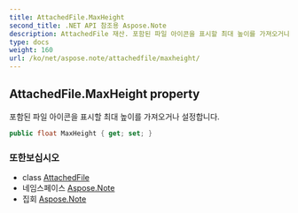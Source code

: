 ```yaml
---
title: AttachedFile.MaxHeight
second_title: .NET API 참조용 Aspose.Note
description: AttachedFile 재산. 포함된 파일 아이콘을 표시할 최대 높이를 가져오거나 설정합니다.
type: docs
weight: 160
url: /ko/net/aspose.note/attachedfile/maxheight/
---
```

## AttachedFile.MaxHeight property

포함된 파일 아이콘을 표시할 최대 높이를 가져오거나 설정합니다.

```csharp
public float MaxHeight { get; set; }
```

### 또한보십시오

* class [AttachedFile](../)
* 네임스페이스 [Aspose.Note](../../attachedfile/)
* 집회 [Aspose.Note](../../../)


